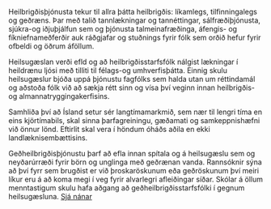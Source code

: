 Heilbrigðisþjónusta tekur til allra þátta heilbrigðis: líkamlegs, tilfinningalegs og geðræns. Þar með talið tannlækningar og tannéttingar, sálfræðiþjónusta, sjúkra-og iðjuþjálfun sem og þjónusta talmeinafræðinga, áfengis- og fíkniefnameðferðir auk ráðgjafar og stuðnings fyrir fólk sem orðið hefur fyrir ofbeldi og öðrum áföllum.

Heilsugæslan verði efld og að heilbrigðisstarfsfólk nálgist lækningar í heildrænu ljósi með tilliti til félags-og umhverfisþátta. Einnig skulu heilsugæslur bjóða uppá þjónustu fagfólks sem halda utan um réttindamál og aðstoða fólk við að sækja rétt sinn og vísa því veginn innan heilbrigðis- og almannatryggingakerfisins.

Samhliða því að Ísland setur sér langtímamarkmið, sem nær til lengri tíma en eins kjörtímabils, skal sinna þarfagreiningu, gæðamati og samkeppnishæfni við önnur lönd. Eftirlit skal vera í höndum óháðs aðila en ekki landlæknisembættisins.

Geðheilbrigðisþjónustu þarf að efla innan spítala og á heilsugæslu sem og neyðarúrræði fyrir börn og unglinga með geðrænan vanda. Rannsóknir sýna að því fyrr sem brugðist er við þroskaröskunum eða geðröskunum því meiri líkur eru á að koma megi í veg fyrir alvarlegri afleiðingar síðar. Skólar á öllum menntastigum skulu hafa aðgang að geðheilbrigðisstarfsfólki í gegnum heilsugæsluna. [Sjá nánar](https://sosialistaflokkurinn.is/malefnaflokkar/heilbrigdismal/)
